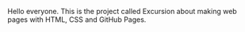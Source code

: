 Hello everyone. This is the project called Excursion about making web pages with HTML, CSS and GitHub Pages.
